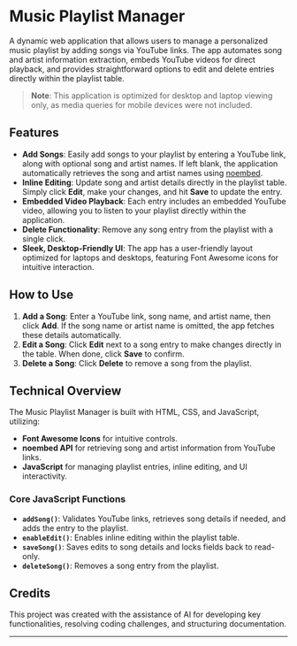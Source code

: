 # Music Playlist Manager

A dynamic web application that allows users to manage a personalized music playlist by adding songs via YouTube links. The app automates song and artist information extraction, embeds YouTube videos for direct playback, and provides straightforward options to edit and delete entries directly within the playlist table.

> **Note**: This application is optimized for desktop and laptop viewing only, as media queries for mobile devices were not included.

## Features

- **Add Songs**: Easily add songs to your playlist by entering a YouTube link, along with optional song and artist names. If left blank, the application automatically retrieves the song and artist names using [noembed](https://noembed.com/).
- **Inline Editing**: Update song and artist details directly in the playlist table. Simply click **Edit**, make your changes, and hit **Save** to update the entry.
- **Embedded Video Playback**: Each entry includes an embedded YouTube video, allowing you to listen to your playlist directly within the application.
- **Delete Functionality**: Remove any song entry from the playlist with a single click.
- **Sleek, Desktop-Friendly UI**: The app has a user-friendly layout optimized for laptops and desktops, featuring Font Awesome icons for intuitive interaction.


## How to Use

1. **Add a Song**: Enter a YouTube link, song name, and artist name, then click **Add**. If the song name or artist name is omitted, the app fetches these details automatically.
2. **Edit a Song**: Click **Edit** next to a song entry to make changes directly in the table. When done, click **Save** to confirm.
3. **Delete a Song**: Click **Delete** to remove a song from the playlist.

## Technical Overview

The Music Playlist Manager is built with HTML, CSS, and JavaScript, utilizing:
- **Font Awesome Icons** for intuitive controls.
- **noembed API** for retrieving song and artist information from YouTube links.
- **JavaScript** for managing playlist entries, inline editing, and UI interactivity.

### Core JavaScript Functions

- **`addSong()`**: Validates YouTube links, retrieves song details if needed, and adds the entry to the playlist.
- **`enableEdit()`**: Enables inline editing within the playlist table.
- **`saveSong()`**: Saves edits to song details and locks fields back to read-only.
- **`deleteSong()`**: Removes a song entry from the playlist.

## Credits

This project was created with the assistance of AI for developing key functionalities, resolving coding challenges, and structuring documentation.

---